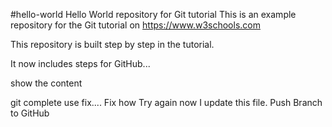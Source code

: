 #hello-world
Hello World repository for Git tutorial
This is an example repository for the Git tutorial on https://www.w3schools.com

This repository is built step by step in the tutorial. 

It now includes steps for GitHub...

show the content

git complete use fix....
Fix how
Try again
now I update this file.
Push Branch to GitHub
